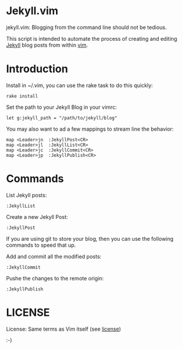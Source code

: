 Jekyll.vim
==========

jekyll.vim:  Blogging from the command line should not be tedious.

This script is intended to automate the process of creating and editing [Jekyll](http://jekyllrb.com/) blog posts from within [vim](http://www.vim.org/).

Introduction
============

Install in ~/.vim, you can use the rake task to do this quickly:

    rake install

Set the path to your Jekyll Blog in your vimrc:

    let g:jekyll_path = "/path/to/jekyll/blog"

You may also want to ad a few mappings to stream line the behavior:

    map <Leader>jn  :JekyllPost<CR>
    map <Leader>jl  :JekyllList<CR>
    map <Leader>jc  :JekyllCommit<CR>
    map <Leader>jp  :JekyllPublish<CR>

Commands
========

List Jekyll posts:

    :JekyllList

Create a new Jekyll Post:

    :JekyllPost

If you are using git to store your blog, then you can use the following commands to speed that up.

Add and commit all the modified posts:

    :JekyllCommit

Pushe the changes to the remote origin:

    :JekyllPublish


LICENSE
=======

License: Same terms as Vim itself (see [license](http://vimdoc.sourceforge.net/htmldoc/uganda.html#license))

:-)

